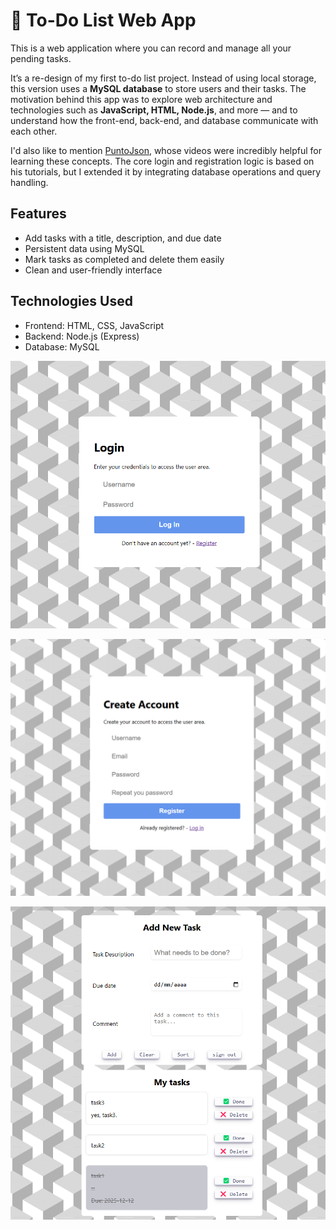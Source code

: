 # 📝 To-Do List Web App

This is a web application where you can record and manage all your pending tasks.

It’s a re-design of my first to-do list project. Instead of using local storage, this version uses a **MySQL database** to store users and their tasks. The motivation behind this app was to explore web architecture and technologies such as **JavaScript, HTML, Node.js**, and more — and to understand how the front-end, back-end, and database communicate with each other.

I'd also like to mention [PuntoJson](https://www.youtube.com/@puntojson), whose videos were incredibly helpful for learning these concepts. The core login and registration logic is based on his tutorials, but I extended it by integrating database operations and query handling.

## Features

- Add tasks with a title, description, and due date  
- Persistent data using MySQL  
- Mark tasks as completed and delete them easily  
- Clean and user-friendly interface  

## Technologies Used

- Frontend: HTML, CSS, JavaScript  
- Backend: Node.js (Express)  
- Database: MySQL  


<p align="center">
  <img src="img/login.png" width="600"/>
</p>

<p align="center">
  <img src="img/register.png" width="600"/>
</p>

<p align="center">
  <img src="img/user.png" width="600"/>
</p>
